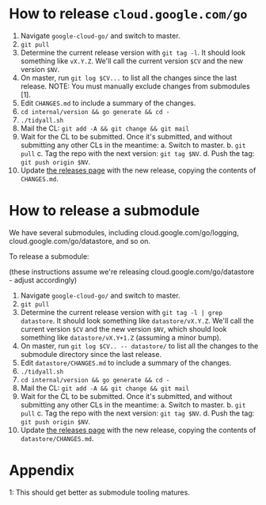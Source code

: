 # How to release `cloud.google.com/go`

1. Navigate `google-cloud-go/` and switch to master.
1. `git pull`
1. Determine the current release version with `git tag -l`. It should look
   something like `vX.Y.Z`. We'll call the current version `$CV` and the new
   version `$NV`.
1. On master, run `git log $CV...` to list all the changes since the last
   release. NOTE: You must manually exclude changes from submodules [1].
1. Edit `CHANGES.md` to include a summary of the changes.
1. `cd internal/version && go generate && cd -`
1. `./tidyall.sh`
1. Mail the CL: `git add -A && git change && git mail`
1. Wait for the CL to be submitted. Once it's submitted, and without submitting
   any other CLs in the meantime:
   a. Switch to master.
   b. `git pull`
   c. Tag the repo with the next version: `git tag $NV`.
   d. Push the tag: `git push origin $NV`.
1. Update [the releases page](https://github.com/googleapis/google-cloud-go/releases)
   with the new release, copying the contents of `CHANGES.md`.

# How to release a submodule

We have several submodules, including cloud.google.com/go/logging,
cloud.google.com/go/datastore, and so on.

To release a submodule:

(these instructions assume we're releasing cloud.google.com/go/datastore - adjust accordingly)

1. Navigate `google-cloud-go/` and switch to master.
1. `git pull`
1. Determine the current release version with `git tag -l | grep datastore`. It
   should look something like `datastore/vX.Y.Z`. We'll call the current version
   `$CV` and the new version `$NV`, which should look something like `datastore/vX.Y+1.Z`
   (assuming a minor bump).
1. On master, run `git log $CV.. -- datastore/` to list all the changes to the
   submodule directory since the last release.
1. Edit `datastore/CHANGES.md` to include a summary of the changes.
1. `./tidyall.sh`
1. `cd internal/version && go generate && cd -`
1. Mail the CL: `git add -A && git change && git mail`
1. Wait for the CL to be submitted. Once it's submitted, and without submitting
   any other CLs in the meantime:
   a. Switch to master.
   b. `git pull`
   c. Tag the repo with the next version: `git tag $NV`.
   d. Push the tag: `git push origin $NV`.
1. Update [the releases page](https://github.com/googleapis/google-cloud-go/releases)
   with the new release, copying the contents of `datastore/CHANGES.md`.

# Appendix

1: This should get better as submodule tooling matures.
